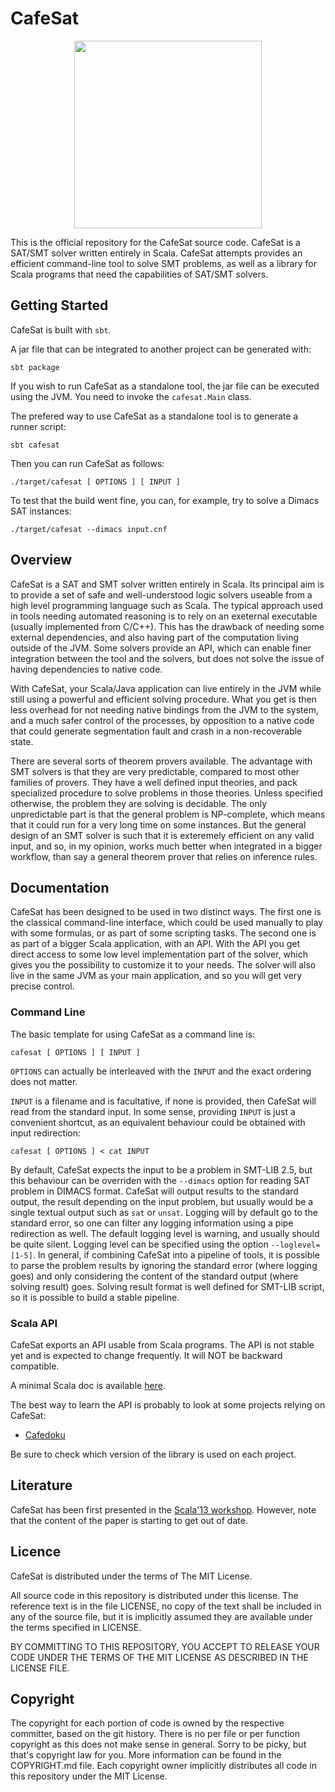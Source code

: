 CafeSat
=======

<p align="center">
  <img height="300px" src="/logo/cafesat2.jpg" />
</p>

This is the official repository for the CafeSat source code. CafeSat is a
SAT/SMT solver written entirely in Scala. CafeSat attempts provides an
efficient command-line tool to solve SMT problems, as well as a library
for Scala programs that need the capabilities of SAT/SMT solvers.

Getting Started
---------------

CafeSat is built with `sbt`.

A jar file that can be integrated to another project can be generated with:

    sbt package

If you wish to run CafeSat as a standalone tool, the jar file can be executed
using the JVM.  You need to invoke the `cafesat.Main` class.

The prefered way to use CafeSat as a standalone tool is to generate a runner
script:

    sbt cafesat

Then you can run CafeSat as follows:

    ./target/cafesat [ OPTIONS ] [ INPUT ]

To test that the build went fine, you can, for example, try to solve a
Dimacs SAT instances:

    ./target/cafesat --dimacs input.cnf

<!--
To start an interactive session in the REPL with SMT-LIB:

    ./target/cafesat

To execute an SMT-LIB script you can do the following:

    ./target/cafesat < input.smt2

which simply transparently redirect stdin to the content of the file. Or use:

    ./target/cafesat input.smt2

in which CafeSat will open the file before feeding it to the SMT solver.
-->


Overview
--------

CafeSat is a SAT and SMT solver written entirely in Scala. Its principal aim is
to provide a set of safe and well-understood logic solvers useable from a high
level programming language such as Scala. The typical approach used in tools
needing automated reasoning is to rely on an exeternal executable (usually
implemented from C/C++). This has the drawback of needing some external
dependencies, and also having part of the computation living outside of the
JVM. Some solvers provide an API, which can enable finer integration between
the tool and the solvers, but does not solve the issue of having dependencies
to native code.

With CafeSat, your Scala/Java application can live entirely in the JVM while
still using a powerful and efficient solving procedure. What you get is then
less overhead for not needing native bindings from the JVM to the system, and a
much safer control of the processes, by opposition to a native code that could
generate segmentation fault and crash in a non-recoverable state.

There are several sorts of theorem provers available. The advantage with SMT
solvers is that they are very predictable, compared to most other families of
provers. They have a well defined input theories, and pack specialized
procedure to solve problems in those theories. Unless specified otherwise, the
problem they are solving is decidable. The only unpredictable part is that the
general problem is NP-complete, which means that it could run for a very long
time on some instances. But the general design of an SMT solver is such that it
is exteremely efficient on any valid input, and so, in my opinion, works much
better when integrated in a bigger workflow, than say a general theorem prover
that relies on inference rules.

Documentation
-------------

CafeSat has been designed to be used in two distinct ways. The first one is the
classical command-line interface, which could be used manually to play with
some formulas, or as part of some scripting tasks. The second one is as part of
a bigger Scala application, with an API. With the API you get direct access to
some low level implementation part of the solver, which gives you the
possibility to customize it to your needs. The solver will also live in the
same JVM as your main application, and so you will get very precise control.


### Command Line

The basic template for using CafeSat as a command line is:

    cafesat [ OPTIONS ] [ INPUT ]

`OPTIONS` can actually be interleaved with the `INPUT` and the exact ordering
does not matter.

`INPUT` is a filename and is facultative, if none is provided, then CafeSat
will read from the standard input. In some sense, providing `INPUT` is just a
convenient shortcut, as an equivalent behaviour could be obtained with input
redirection:

    cafesat [ OPTIONS ] < cat INPUT

By default, CafeSat expects the input to be a problem in SMT-LIB 2.5, but this
behaviour can be overriden with the `--dimacs` option for reading SAT problem
in DIMACS format. CafeSat will output results to the standard output, the result
depending on the input problem, but usually would be a single textual output such
as `sat` or `unsat`. Logging will by default go to the standard error, so one
can filter any logging information using a pipe redirection as well. The default
logging level is warning, and usually should be quite silent. Logging level
can be specified using the option `--loglevel=[1-5]`. In general, if combining
CafeSat into a pipeline of tools, it is possible to parse the problem results
by ignoring the standard error (where logging goes) and only considering the
content of the standard output (where solving result) goes. Solving result
format is well defined for SMT-LIB script, so it is possible to build
a stable pipeline.

### Scala API

CafeSat exports an API usable from Scala programs. The API is not stable
yet and is expected to change frequently. It will NOT be backward compatible.

A minimal Scala doc is available [here](http://regb.github.io/cafesat/apidocs/#cafesat.api.package).

The best way to learn the API is probably to look at some projects relying on CafeSat:

  * [Cafedoku](https://github.com/regb/cafedoku)

Be sure to check which version of the library is used on each project.


Literature
----------

CafeSat has been first presented in the [Scala'13 workshop](http://dx.doi.org/10.1145/2489837.2489839).
However, note that the content of the paper is starting to get out of date.

Licence
-------

CafeSat is distributed under the terms of The MIT License.

All source code in this repository is distributed under this license. The
reference text is in the file LICENSE, no copy of the text shall be included in
any of the source file, but it is implicitly assumed they are available under
the terms specified in LICENSE.

BY COMMITTING TO THIS REPOSITORY, YOU ACCEPT TO RELEASE YOUR CODE UNDER
THE TERMS OF THE MIT LICENSE AS DESCRIBED IN THE LICENSE FILE.

Copyright
---------

The copyright for each portion of code is owned by the respective committer,
based on the git history. There is no per file or per function copyright as
this does not make sense in general. Sorry to be picky, but that's copyright
law for you. More information can be found in the COPYRIGHT.md file. Each
copyright owner implicitly distributes all code in this repository under the
MIT License.
